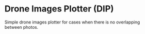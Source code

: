 # Drone Images Plotter (DIP)
Simple drone images plotter for cases when there is no overlapping between photos.
